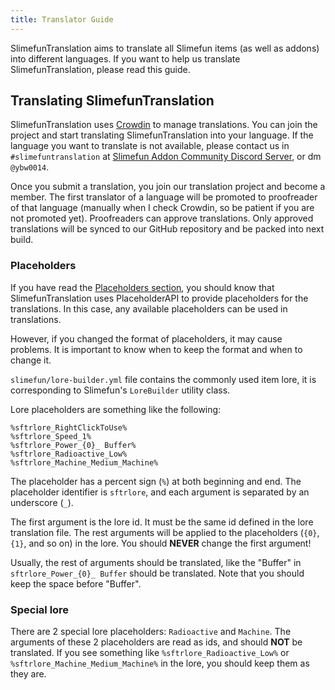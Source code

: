 ```yaml
---
title: Translator Guide
---
```


SlimefunTranslation aims to translate all Slimefun items (as well as addons) into different languages. If you want to help us translate SlimefunTranslation, please read this guide.

## Translating SlimefunTranslation

SlimefunTranslation uses [Crowdin](https://crowdin.com/project/slimefuntranslation) to manage translations. You can join the project and start translating SlimefunTranslation into your language. If the language you want to translate is not available, please contact us in `#slimefuntranslation` at [Slimefun Addon Community Discord Server](https://discord.gg/SqD3gg5SAU), or dm `@ybw0014`.

Once you submit a translation, you join our translation project and become a member. The first translator of a language will be promoted to proofreader of that language (manually when I check Crowdin, so be patient if you are not promoted yet). Proofreaders can approve translations. Only approved translations will be synced to our GitHub repository and be packed into next build.

### Placeholders

If you have read the [Placeholders section](/slimefuntranslation/config/placeholders), you should know that SlimefunTranslation uses PlaceholderAPI to provide placeholders for the translations. In this case, any available placeholders can be used in translations.

However, if you changed the format of placeholders, it may cause problems. It is important to know when to keep the format and when to change it.

`slimefun/lore-builder.yml` file contains the commonly used item lore, it is corresponding to Slimefun's `LoreBuilder` utility class.

Lore placeholders are something like the following:

```text
%sftrlore_RightClickToUse%
%sftrlore_Speed_1%
%sftrlore_Power_{0}_ Buffer%
%sftrlore_Radioactive_Low%
%sftrlore_Machine_Medium_Machine%
```

The placeholder has a percent sign (`%`) at both beginning and end. The placeholder identifier is `sftrlore`, and each argument is separated by an underscore (`_`).

The first argument is the lore id. It must be the same id defined in the lore translation file. The rest arguments will be applied to the placeholders (`{0}`, `{1}`, and so on) in the lore. You should **NEVER** change the first argument!

Usually, the rest of arguments should be translated, like the "Buffer" in `sftrlore_Power_{0}_ Buffer` should be translated. Note that you should keep the space before "Buffer".

### Special lore

There are 2 special lore placeholders: `Radioactive` and `Machine`. The arguments of these 2 placeholders are read as ids, and should **NOT** be translated. If you see something like `%sftrlore_Radioactive_Low%` or `%sftrlore_Machine_Medium_Machine%` in the lore, you should keep them as they are.
